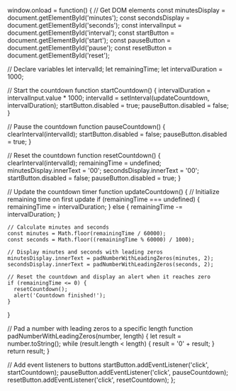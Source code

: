 window.onload = function() {
  // Get DOM elements
  const minutesDisplay = document.getElementById('minutes');
  const secondsDisplay = document.getElementById('seconds');
  const intervalInput = document.getElementById('interval');
  const startButton = document.getElementById('start');
  const pauseButton = document.getElementById('pause');
  const resetButton = document.getElementById('reset');

  // Declare variables
  let intervalId;
  let remainingTime;
  let intervalDuration = 1000;

  // Start the countdown
  function startCountdown() {
    intervalDuration = intervalInput.value * 1000;
    intervalId = setInterval(updateCountdown, intervalDuration);
    startButton.disabled = true;
    pauseButton.disabled = false;
  }

  // Pause the countdown
  function pauseCountdown() {
    clearInterval(intervalId);
    startButton.disabled = false;
    pauseButton.disabled = true;
  }

  // Reset the countdown
  function resetCountdown() {
    clearInterval(intervalId);
    remainingTime = undefined;
    minutesDisplay.innerText = '00';
    secondsDisplay.innerText = '00';
    startButton.disabled = false;
    pauseButton.disabled = true;
  }

  // Update the countdown timer
  function updateCountdown() {
    // Initialize remaining time on first update
    if (remainingTime === undefined) {
      remainingTime = intervalDuration;
    } else {
      remainingTime -= intervalDuration;
    }

    // Calculate minutes and seconds
    const minutes = Math.floor(remainingTime / 60000);
    const seconds = Math.floor((remainingTime % 60000) / 1000);

    // Display minutes and seconds with leading zeros
    minutesDisplay.innerText = padNumberWithLeadingZeros(minutes, 2);
    secondsDisplay.innerText = padNumberWithLeadingZeros(seconds, 2);

    // Reset the countdown and display an alert when it reaches zero
    if (remainingTime <= 0) {
      resetCountdown();
      alert('Countdown finished!');
    }
  }

  // Pad a number with leading zeros to a specific length
  function padNumberWithLeadingZeros(number, length) {
    let result = number.toString();
    while (result.length < length) {
      result = '0' + result;
    }
    return result;
  }

  // Add event listeners to buttons
  startButton.addEventListener('click', startCountdown);
  pauseButton.addEventListener('click', pauseCountdown);
  resetButton.addEventListener('click', resetCountdown);
};
